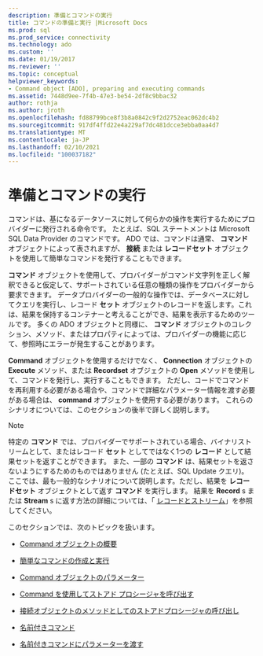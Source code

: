 ```yaml
---
description: 準備とコマンドの実行
title: コマンドの準備と実行 |Microsoft Docs
ms.prod: sql
ms.prod_service: connectivity
ms.technology: ado
ms.custom: ''
ms.date: 01/19/2017
ms.reviewer: ''
ms.topic: conceptual
helpviewer_keywords:
- Command object [ADO], preparing and executing commands
ms.assetid: 7448d9ee-7f4b-47e3-be54-2df8c9bbac32
author: rothja
ms.author: jroth
ms.openlocfilehash: fd88799bce8f3b8a0842c9f2d2752eac062dc4b2
ms.sourcegitcommit: 917df4ffd22e4a229af7dc481dcce3ebba0aa4d7
ms.translationtype: MT
ms.contentlocale: ja-JP
ms.lasthandoff: 02/10/2021
ms.locfileid: "100037182"
---
```

# <a name="preparing-and-executing-commands"></a>準備とコマンドの実行
コマンドは、基になるデータソースに対して何らかの操作を実行するためにプロバイダーに発行される命令です。 たとえば、SQL ステートメントは Microsoft SQL Data Provider のコマンドです。 ADO では、コマンドは通常、 **コマンド** オブジェクトによって表されますが、 **接続** または **レコードセット** オブジェクトを使用して簡単なコマンドを発行することもできます。  
  
 **コマンド** オブジェクトを使用して、プロバイダーがコマンド文字列を正しく解釈できると仮定して、サポートされている任意の種類の操作をプロバイダーから要求できます。 データプロバイダーの一般的な操作では、データベースに対してクエリを実行し、レコード **セット** オブジェクトのレコードを返します。これは、結果を保持するコンテナーと考えることができ、結果を表示するためのツールです。 多くの ADO オブジェクトと同様に、 **コマンド** オブジェクトのコレクション、メソッド、またはプロパティによっては、プロバイダーの機能に応じて、参照時にエラーが発生することがあります。  
  
 **Command** オブジェクトを使用するだけでなく、 **Connection** オブジェクトの **Execute** メソッド、または **Recordset** オブジェクトの **Open** メソッドを使用して、コマンドを発行し、実行することもできます。 ただし、コードでコマンドを再利用する必要がある場合や、コマンドで詳細なパラメーター情報を渡す必要がある場合は、 **command** オブジェクトを使用する必要があります。 これらのシナリオについては、このセクションの後半で詳しく説明します。  
  
> [!NOTE]
>  特定の **コマンド** では、プロバイダーでサポートされている場合、バイナリストリームとして、またはレコード **セット** としてではなく1つの **レコード** として結果セットを返すことができます。 また、一部の **コマンド** は、結果セットを返さないようにするためのものではありません (たとえば、SQL Update クエリ)。 ここでは、最も一般的なシナリオについて説明します。ただし、結果を **レコードセット** オブジェクトとして返す **コマンド** を実行します。 結果を **Record** s または **Stream** s に返す方法の詳細については、「 [レコードとストリーム](../../../ado/guide/data/records-and-streams.md)」を参照してください。  
  
 このセクションでは、次のトピックを扱います。  
  
-   [Command オブジェクトの概要](../../../ado/guide/data/command-object-overview.md)  
  
-   [簡単なコマンドの作成と実行](../../../ado/guide/data/creating-and-executing-a-simple-command.md)  
  
-   [Command オブジェクトのパラメーター](../../../ado/guide/data/command-object-parameters.md)  
  
-   [Command を使用してストアド プロシージャを呼び出す](../../../ado/guide/data/calling-a-stored-procedure-with-a-command.md)  
  
-   [接続オブジェクトのメソッドとしてのストアドプロシージャの呼び出し](../../../ado/guide/data/calling-a-stored-procedure-as-a-method-on-a-connection-object.md)  
  
-   [名前付きコマンド](../../../ado/guide/data/named-commands.md)  
  
-   [名前付きコマンドにパラメーターを渡す](../../../ado/guide/data/passing-parameters-to-a-named-command.md)
